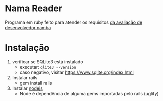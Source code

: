 # Nama Reader
Programa em ruby feito para atender os requisitos [da avaliação de desenvolvedor namba](https://github.com/9Nama/avaliacao_desenvolvedor)

# Instalação
1. verificar se SQLite3 está instalado
   - executar: `qlite3 --version`
   - caso negativo, visitar https://www.sqlite.org/index.html
2. Instalar rails
   - gem install rails
3. Instalar [nodejs](https://nodejs.org/en/) 
   - Node é dependência de alguma gems importadas pelo rails (uglify)
    